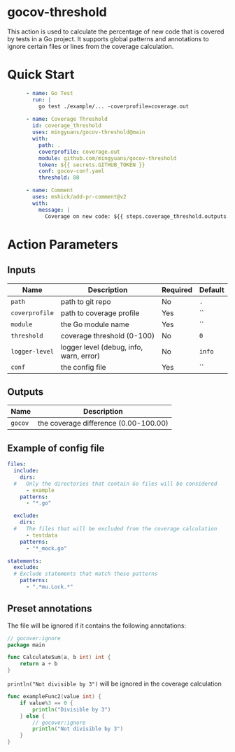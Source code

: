 # gocov-threshold
This action is used to calculate the percentage of new code that is covered by tests in a Go project.
It supports global patterns and annotations to ignore certain files or lines from the coverage calculation.


# Quick Start
```yaml
      - name: Go Test
        run: |
          go test ./example/... -coverprofile=coverage.out
      
      - name: Coverage Threshold
        id: coverage_threshold
        uses: mingyuans/gocov-threshold@main
        with:
          path: .
          coverprofile: coverage.out
          module: github.com/mingyuans/gocov-threshold
          token: ${{ secrets.GITHUB_TOKEN }}
          conf: gocov-conf.yaml
          threshold: 80

      - name: Comment
        uses: mshick/add-pr-comment@v2
        with:
          message: |
            Coverage on new code: ${{ steps.coverage_threshold.outputs.gocov }}%
```


# Action Parameters

## Inputs

| Name           | Description                             | Required | Default |
|----------------|-----------------------------------------|----------|---------|
| `path`         | path to git repo                        | No       | `.`     |
| `coverprofile` | path to coverage profile                | Yes      | ``      |
| `module`       | the Go module name                      | Yes      | ``      |
| `threshold`    | coverage threshold (0-100)              | No       | `0`     |
| `logger-level` | logger level (debug, info, warn, error) | No       | `info`  |
| `conf`         | the config file                         | Yes      | ``      |

## Outputs

| Name    | Description                           |
|---------|---------------------------------------|
| `gocov` | the coverage difference (0.00-100.00) |


## Example of config file

```yaml
files:
  include:
    dirs:
  #   Only the directories that contain Go files will be considered
      - example
    patterns:
      - "*.go"

  exclude:
    dirs:
  #   The files that will be excluded from the coverage calculation
      - testdata
    patterns:
      - "*_mock.go"

statements:
  exclude:
  # Exclude statements that match these patterns
    patterns:
      - ".*mu.Lock.*"
```

## Preset annotations
The file will be ignored if it contains the following annotations:
```go
// gocover:ignore
package main

func CalculateSum(a, b int) int {
	return a + b
}
```

`println("Not divisible by 3")` will be ignored in the coverage calculation
```go
func exampleFunc2(value int) {
	if value%3 == 0 {
		println("Divisible by 3")
	} else {
		// gocover:ignore
		println("Not divisible by 3")
	}
}
```

